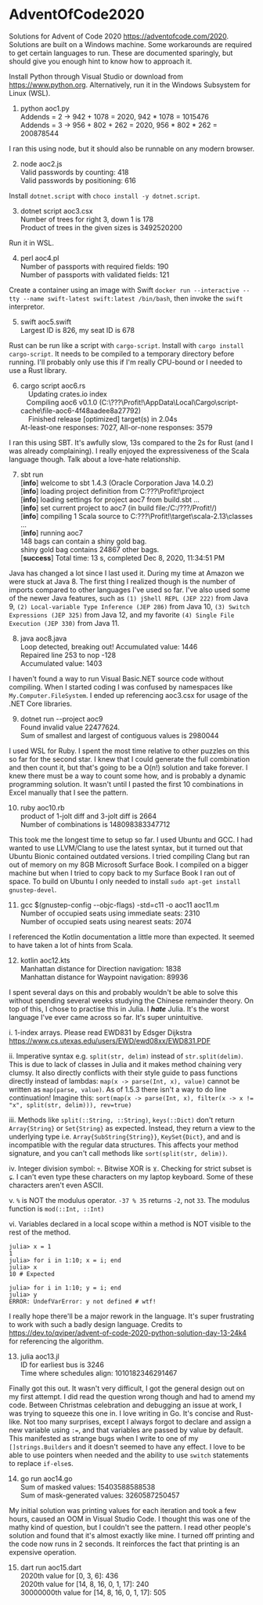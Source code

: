 # AdventOfCode2020
Solutions for Advent of Code 2020 https://adventofcode.com/2020. Solutions are built on a Windows machine.
Some workarounds are required to get certain languages to run. These are documented sparingly, but should
give you enough hint to know how to approach it.

Install Python through Visual Studio or download from https://www.python.org. Alternatively, run it in
the Windows Subsystem for Linux (WSL).

1. python aoc1.py  
Addends = 2 -> 942 + 1078 = 2020, 942 * 1078 = 1015476  
Addends = 3 -> 956 + 802 + 262 = 2020, 956 * 802 * 262 = 200878544

I ran this using node, but it should also be runnable on any modern browser.

2. node aoc2.js  
Valid passwords by counting: 418  
Valid passwords by positioning: 616

Install `dotnet.script` with `choco install -y dotnet.script`.

3. dotnet script aoc3.csx  
Number of trees for right 3, down 1 is 178  
Product of trees in the given sizes is 3492520200

Run it in WSL.

4. perl aoc4.pl  
Number of passports with required fields: 190  
Number of passports with validated fields: 121

Create a container using an image with Swift `docker run --interactive --tty --name swift-latest swift:latest /bin/bash`,
then invoke the `swift` interpretor.

5. swift aoc5.swift  
Largest ID is 826, my seat ID is 678  

Rust can be run like a script with `cargo-script`. Install with `cargo install cargo-script`.
It needs to be compiled to a temporary directory before running. I'll probably only use this if I'm really CPU-bound
or I needed to use a Rust library.

6. cargo script aoc6.rs  
&nbsp;&nbsp;&nbsp;&nbsp;Updating crates.io index  
&nbsp;&nbsp;&nbsp;Compiling aoc6 v0.1.0 (C:\\???\Profit!\AppData\Local\Cargo\script-cache\file-aoc6-4f48aadee8a27792)  
&nbsp;&nbsp;&nbsp;&nbsp;Finished release \[optimized\] target(s) in 2.04s  
At-least-one responses: 7027, All-or-none responses: 3579

I ran this using SBT. It's awfully slow, 13s compared to the 2s for Rust (and I was already complaining). I really enjoyed
the expressiveness of the Scala language though. Talk about a love-hate relationship.

7. sbt run  
[**info**] welcome to sbt 1.4.3 (Oracle Corporation Java 14.0.2)  
[**info**] loading project definition from C:\???\Profit!\project  
[**info**] loading settings for project aoc7 from build.sbt ...  
[**info**] set current project to aoc7 (in build file:/C:/???/Profit!/)  
[**info**] compiling 1 Scala source to C:\???\Profit!\target\scala-2.13\classes ...  
[**info**] running aoc7  
148 bags can contain a shiny gold bag.  
shiny gold bag contains 24867 other bags.  
[**success**] Total time: 13 s, completed Dec 8, 2020, 11:34:51 PM

Java has changed a lot since I last used it. During my time at Amazon we were stuck at Java 8. The first thing I realized
though is the number of imports compared to other languages I've used so far. I've also used some of the newer Java
features, such as `(1) jShell REPL (JEP 222)` from Java 9, `(2) Local-variable Type Inference
(JEP 286)` from Java 10, `(3) Switch Expressions (JEP 325)` from Java 12, and my favorite `(4) Single File
Execution (JEP 330)` from Java 11.

8. java aoc8.java  
Loop detected, breaking out! Accumulated value: 1446  
Repaired line 253 to nop -128  
Accumulated value: 1403  

I haven't found a way to run Visual Basic.NET source code without compiling. When I started coding I was confused by
namespaces like `My.Computer.FileSystem`. I ended up referencing aoc3.csx for usage of the .NET Core libraries.

9. dotnet run --project aoc9  
Found invalid value 22477624.  
Sum of smallest and largest of contiguous values is 2980044

I used WSL for Ruby. I spent the most time relative to other puzzles on this so far for the second star.
I knew that I could generate the full combination and then count it, but that's going to be a O(n!) solution and take forever.
I knew there must be a way to count some how, and is probably a dynamic programming solution. It wasn't until I pasted the
first 10 combinations in Excel manually that I see the pattern.

10. ruby aoc10.rb  
product of 1-jolt diff and 3-jolt diff is 2664  
Number of combinations is 148098383347712

This took me the longest time to setup so far. I used Ubuntu and GCC. I had wanted to use LLVM/Clang to use the latest syntax,
but it turned out that Ubuntu Bionic contained outdated versions. I tried compiling Clang but ran out of memory on my
8GB Microsoft Surface Book. I compiled on a bigger machine but when I tried to copy back to my Surface Book I ran out of space.
To build on Ubuntu I only needed to install `sudo apt-get install gnustep-devel`.

11. gcc $(gnustep-config --objc-flags) -std=c11 -o aoc11 aoc11.m  
Number of occupied seats using immediate seats: 2310  
Number of occupied seats using nearest seats: 2074

I referenced the Kotlin documentation a little more than expected. It seemed to have taken a lot of hints from Scala.

12. kotlin aoc12.kts  
Manhattan distance for Direction navigation: 1838  
Manhattan distance for Waypoint navigation: 89936  

I spent several days on this and probably wouldn't be able to solve this without spending several weeks studying the Chinese
remainder theory. On top of this, I chose to practise this in Julia. I ***hate*** Julia. It's the worst language I've ever
came across so far. It's super unintuitive.

i. 1-index arrays. Please read EWD831 by Edsger Dijkstra https://www.cs.utexas.edu/users/EWD/ewd08xx/EWD831.PDF

ii. Imperative syntax e.g. `split(str, delim)` instead of `str.split(delim)`. This is due to lack of classes in Julia and it makes
method chaining very clumsy. It also directly conflicts with their style guide to pass functions directly instead of lambdas:
`map(x -> parse(Int, x), value)` cannot be written as `map(parse, value)`. As of 1.5.3 there isn't a way to do line continuation!
Imagine this: `sort(map(x -> parse(Int, x), filter(x -> x != "x", split(str, delim))), rev=true)`

iii. Methods like `split(::String, ::String)`, `keys(::Dict)` don't return `Array{String}` or `Set{String}` as expected. Instead,
they return a view to the underlying type i.e. `Array{SubString{String}}`, `KeySet{Dict}`, and and is incompatible with the regular
data structures. This affects your method signature, and you can't call methods like `sort(split(str, delim))`.

iv. Integer division symbol: `÷`. Bitwise XOR is `⊻`. Checking for strict subset is `⊊`. I can't even type these characters on my laptop
keyboard. Some of these characters aren't even ASCII.

v. `%` is NOT the modulus operator. `-37 % 35` returns `-2`, not `33`. The modulus function is `mod(::Int, ::Int)`

vi. Variables declared in a local scope within a method is NOT visible to the rest of the method.
```
julia> x = 1
1
julia> for i in 1:10; x = i; end
julia> x
10 # Expected

julia> for i in 1:10; y = i; end
julia> y
ERROR: UndefVarError: y not defined # wtf!
```

I really hope there'll be a major rework in the language. It's super frustrating to work with such a badly design language.
Credits to https://dev.to/qviper/advent-of-code-2020-python-solution-day-13-24k4 for referencing the algorithm.

13. julia aoc13.jl  
ID for earliest bus is 3246  
Time where schedules align: 1010182346291467

Finally got this out. It wasn't very difficult, I got the general design out on my first attempt. I did read the
question wrong though and had to amend my code. Between Christmas celebration and debugging an issue at work, I
was trying to squeeze this one in. I love writing in Go. It's concise and Rust-like. Not too many surprises, except I
always forgot to declare and assign a new variable using `:=`, and that variables are passed by value by default. This
manifested as strange bugs when I write to one of my `[]strings.Builders` and it doesn't seemed to have any effect. I love
to be able to use pointers when needed and the ability to use `switch` statements to replace `if-else`s.

14. go run aoc14.go  
Sum of masked values: 15403588588538  
Sum of mask-generated values: 3260587250457  

My initial solution was printing values for each iteration and took a few hours, caused an OOM in Visual Studio Code. I
thought this was one of the mathy kind of question, but I couldn't see the pattern. I read other people's solution
and found that it's almost exactly like mine. I turned off printing and the code now runs in 2 seconds. It reinforces
the fact that printing is an expensive operation.

15. dart run aoc15.dart  
2020th value for [0, 3, 6]: 436  
2020th value for [14, 8, 16, 0, 1, 17]: 240  
30000000th value for [14, 8, 16, 0, 1, 17]: 505  